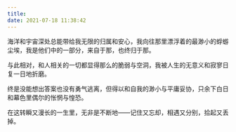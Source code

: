 ```yaml
---
title: 
date: 2021-07-18 11:38:42
---
```

<!-- 定义是尤其可怕的一种行为，正如同观测带来的可能性坍缩一般，对人的物化与符号化恰巧始于对其存在过程及本身有意识或无意识的定义。一个人不应该被定义，但值得被解构和重组。 -->

海洋和宇宙深处总能带给我无限的归属和安心，我向往那里漂浮着的最渺小的蜉蝣尘埃，我是他们中的一部分，来自于那，也终归于那。

与此相对，和人相关的一切都显得那么的脆弱与空洞，我被人生的无意义和寂寥日复一日地折磨。

终是没能想出答案也没有勇气逃离，但得以和自我的渺小与平庸妥协，只余下白日和幕色里偶尔的怅惘与惶恐。

在这转瞬又漫长的一生里，无非是不断地——记住又忘却，相遇又分别，拾起又丢掉。